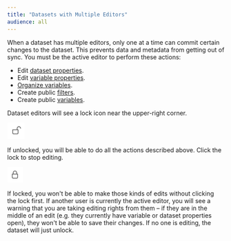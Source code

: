 ```yaml
---
title: "Datasets with Multiple Editors"
audience: all
---
```


When a dataset has multiple editors, only one at a time can commit certain changes to the dataset. This prevents data and metadata from getting out of sync. You must be the active editor to perform these actions:

* Edit [dataset properties](crunch_dataset-properties.html).
* Edit [variable properties](crunch_variable-properties.html).
* [Organize variables](crunch_organizing-variables.html).
* Create public [filters](crunch_filtering-data.html).
* Create public [variables](crunch_creating-variables-for-dataset-editors.html).

Dataset editors will see a lock icon near the upper-right corner. 

![](images/unlocked.png)

If unlocked, you will be able to do all the actions described above. Click the lock to stop editing.

![](images/locked.png)

If locked, you won't be able to make those kinds of edits without clicking the lock first. If another user is currently the active editor, you will see a warning that you are taking editing rights from them – if they are in the middle of an edit (e.g. they currently have variable or dataset properties open), they won't be able to save their changes. If no one is editing, the dataset will just unlock. 